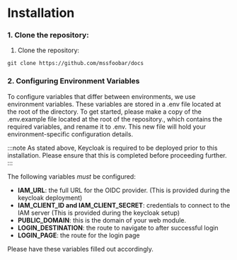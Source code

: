 # Installation

### 1. Clone the repository:

1. Clone the repository:

```
git clone https://github.com/mssfoobar/docs
```

### 2. Configuring Environment Variables

To configure variables that differ between environments, we use environment variables. These variables are stored in a .env file located at the root of the directory.
To get started, please make a copy of the .env.example file located at the root of the repository., which contains the required variables, and rename it to .env. This new file will hold your environment-specific configuration details.

:::note
As stated above, Keycloak is required to be deployed prior to this installation. Please ensure that this is completed before proceeding further.
:::

The following variables _must_ be configured:

- **IAM_URL**: the full URL for the OIDC provider. (This is provided during the keycloak deployment)
- **IAM_CLIENT_ID and IAM_CLIENT_SECRET**: credentials to connect to the IAM server (This is provided during the keycloak setup)
- **PUBLIC_DOMAIN**: this is the domain of your web module.
- **LOGIN_DESTINATION**: the route to navigate to after successful login
- **LOGIN_PAGE**: the route for the login page

Please have these variables filled out accordingly.